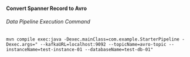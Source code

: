 #### Convert Spanner Record to Avro




###### Data Pipeline Execution Command
```
mvn compile exec:java -Dexec.mainClass=com.example.StarterPipeline -Dexec.args=" --kafkaURL=localhost:9092 --topicName=avro-topic --instanceName=test-instance-01 --databaseName=test-db-01"
```
